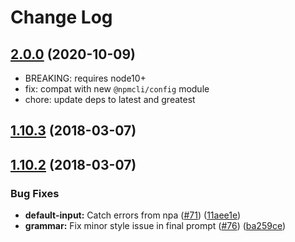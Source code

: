 # Change Log

<a name="2.0.0"></a>

## [2.0.0](https://github.com/npm/init-package-json/compare/v1.10.3...v2.0.0) (2020-10-09)

* BREAKING: requires node10+
* fix: compat with new `@npmcli/config` module
* chore: update deps to latest and greatest

<a name="1.10.3"></a>

## [1.10.3](https://github.com/npm/init-package-json/compare/v1.10.2...v1.10.3) (2018-03-07)

<a name="1.10.2"></a>

## [1.10.2](https://github.com/npm/init-package-json/compare/v1.10.1...v1.10.2) (2018-03-07)

### Bug Fixes

* **default-input:** Catch errors from
  npa ([#71](https://github.com/npm/init-package-json/issues/71)) ([11aee1e](https://github.com/npm/init-package-json/commit/11aee1e))
* **grammar:** Fix minor style issue in final
  prompt ([#76](https://github.com/npm/init-package-json/issues/76)) ([ba259ce](https://github.com/npm/init-package-json/commit/ba259ce))
